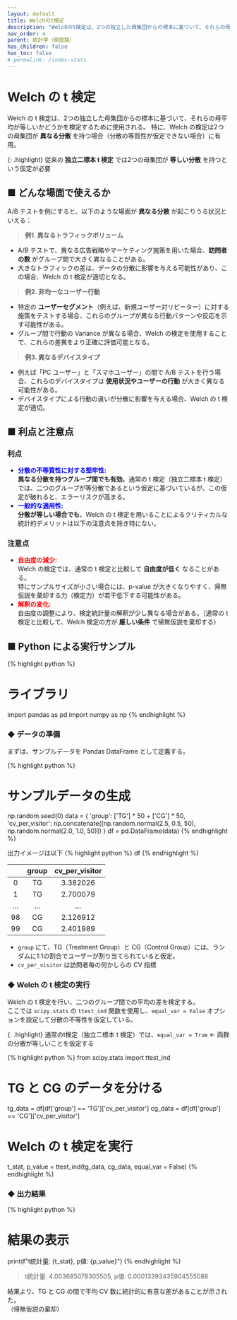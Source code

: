 ```yaml
---
layout: default
title: Welchのt検定
description: "Welchのt検定は、2つの独立した母集団からの標本に基づいて、それらの母平均が等しいかどうかを検定するために使用される。特に、Welchの検定は2つの母集団が「異なる分散」を持つ場合に有用。従来の独立二標本t検定では2つの母集団が等しい分散を持つという仮定が必要"
nav_order: 4 
parent: 統計学（頻度論）
has_children: false
has_toc: false
# permalink: /index-stats
---
```


# Welch の t 検定

Welch の t 検定は、2つの独立した母集団からの標本に基づいて、それらの母平均が等しいかどうかを検定するために使用される。
特に、Welch の検定は2つの母集団が **異なる分散** を持つ場合（分散の等質性が仮定できない場合）に有用。

{: .highlight}
従来の **独立二標本 t 検定** では2つの母集団が **等しい分散** を持つという仮定が必要


## ■ どんな場面で使えるか

A/B テストを例にすると、以下のような場面が **異なる分散** が起こりうる状況といえる：

> **例1. 異なるトラフィックボリューム**
+ A/B テストで、異なる広告戦略やマーケティング施策を用いた場合、**訪問者の数** がグループ間で大きく異なることがある。
+ 大きなトラフィックの差は、データの分散に影響を与える可能性があり、この場合、Welch の t 検定が適切となる。

> **例2. 非均一なユーザー行動**
+ 特定の **ユーザーセグメント**（例えば、新規ユーザー対リピーター）に対する施策をテストする場合、これらのグループが異なる行動パターンや反応を示す可能性がある。
+ グループ間で行動の Variance が異なる場合、Welch の検定を使用することで、これらの差異をより正確に評価可能となる。

> **例3. 異なるデバイスタイプ**
+ 例えば「PC ユーザー」と「スマホユーザー」の間で A/B テストを行う場合、これらのデバイスタイプは **使用状況やユーザーの行動** が大きく異なる可能性がある。
+ デバイスタイプによる行動の違いが分散に影響を与える場合、Welch の t 検定が適切。

## ■ 利点と注意点

### **利点**
+ <span style="color: blue; ">**分散の不等質性に対する堅牢性:**</span><br>
**異なる分散を持つグループ間でも有効**。通常の t 検定（独立二標本 t 検定）では、二つのグループが等分散であるという仮定に基づいているが、この仮定が破れると、エラーリスクが高まる。
+ <span style="color: blue; ">**一般的な適用性:**</span><br>
**分散が等しい場合でも**、Welch の t 検定を用いることによるクリティカルな統計的デメリットは以下の注意点を除き特にない。

### **注意点**
+ <span style="color: red; ">**自由度の減少:**</span><br>
Welch の検定では、通常の t 検定と比較して **自由度が低く** なることがある。<br>
特にサンプルサイズが小さい場合には、p-value が大きくなりやすく、帰無仮説を棄却する力（検定力）が若干低下する可能性がある。
+ <span style="color: red; ">**解釈の変化:**</span><br>
自由度の調整により、検定統計量の解釈が少し異なる場合がある。（通常の t 検定と比較して、Welch 検定の方が **厳しい条件** で帰無仮説を棄却する）

## ■ Python による実行サンプル

{% highlight python %}
# ライブラリ
import pandas as pd
import numpy as np
{% endhighlight %}

### ◆ データの準備

まずは、サンプルデータを Pandas DataFrame として定義する。

{% highlight python %}
# サンプルデータの生成
np.random.seed(0)
data = {
    'group': ['TG'] * 50 + ['CG'] * 50,
    'cv_per_visitor': np.concatenate([np.random.normal(2.5, 0.5, 50), np.random.normal(2.0, 1.0, 50)])
}
df = pd.DataFrame(data)
{% endhighlight %}

出力イメージは以下
{% highlight python %}
df
{% endhighlight %}

|  | group | cv_per_visitor |
| :---: | :---: | :---: |
| 0 | TG | 3.382026 |
| 1 | TG | 2.700079 |
| ... | ... | ... |
| 98 | CG | 2.126912 |
| 99 | CG | 2.401989 |

+ `group` にて、TG（Treatment Group）と CG（Control Group）には、ランダムに1:1の割合でユーザーが割り当てられていると仮定。<br>
+ `cv_per_visitor` は訪問者毎の何かしらの CV 指標


### ◆ Welch の t 検定の実行
Welch の t 検定を行い、二つのグループ間での平均の差を検定する。<br>
ここでは `scipy.stats` の `ttest_ind` 関数を使用し、`equal_var = False` オプションを設定して分散の不等性を仮定している。

{: .highlight}
通常のt検定（独立二標本 t 検定）では、`equal_var = True` ← 両群の分散が等しいことを仮定する

{% highlight python %}
from scipy.stats import ttest_ind

# TG と CG のデータを分ける
tg_data = df[df['group'] == 'TG']['cv_per_visitor']
cg_data = df[df['group'] == 'CG']['cv_per_visitor']

# Welch の t 検定を実行
t_stat, p_value = ttest_ind(tg_data, cg_data, equal_var = False)
{% endhighlight %}

### ◆ 出力結果

{% highlight python %}
# 結果の表示
print(f"t統計量: {t_stat}, p値: {p_value}")
{% endhighlight %}

> t統計量: 4.003685078305505, p値: 0.00013393435904555088

結果より、TG と CG の間で平均 CV 数に統計的に有意な差があることが示された。<br>
（帰無仮説の棄却）
